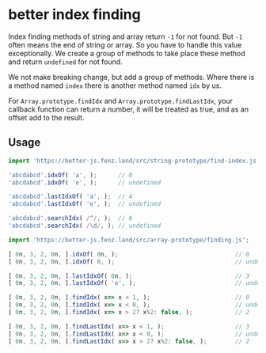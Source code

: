 # better index finding

Index finding methods of string and array return `-1` for not found. 
But `-1` often means the end of string or array. 
So you have to handle this value exceptionally. 
We create a group of methods to take place these method and return `undefined` for not found. 

We not make breaking change, but add a group of methods. 
Where there is a method named `index` there is another method named `idx` by us. 

For `Array.prototype.findIdx` and `Array.prototype.findLastIdx`, 
your callback function can return a number, it will be treated as true, 
and as an offset add to the result. 

## Usage

```javascript
import 'https://better-js.fenz.land/src/string-prototype/find-index.js';

'abcdabcd'.idxOf( 'a', );      // 0
'abcdabcd'.idxOf( 'e', );      // undefined

'abcdabcd'.lastIdxOf( 'a', );  // 4
'abcdabcd'.lastIdxOf( 'e', );  // undefined

'abcdabcd'.searchIdx( /^/, );  // 0
'abcdabcd'.searchIdx( /\d/, ); // undefined
```

```javascript
import 'https://better-js.fenz.land/src/array-prototype/finding.js';

[ 0n, 3, 2, 0n, ].idxOf( 0n, );                                 // 0
[ 0n, 3, 2, 0n, ].idxOf( 0, );                                  // undefined

[ 0n, 3, 2, 0n, ].lastIdxOf( 0n, );                             // 3
[ 0n, 3, 2, 0n, ].lastIdxOf( 'e', );                            // undefined

[ 0n, 3, 2, 0n, ].findIdx( x=> x < 1, );                        // 0
[ 0n, 3, 2, 0n, ].findIdx( x=> x < 0, );                        // undefined
[ 0n, 3, 2, 0n, ].findIdx( x=> x > 2? x%2: false, );            // 2

[ 0n, 3, 2, 0n, ].findLastIdx( x=> x < 1, );                    // 3
[ 0n, 3, 2, 0n, ].findLastIdx( x=> x < 0, );                    // undefined
[ 0n, 3, 2, 0n, ].findLastIdx( x=> x > 2? x%2: false, );        // 2

```
